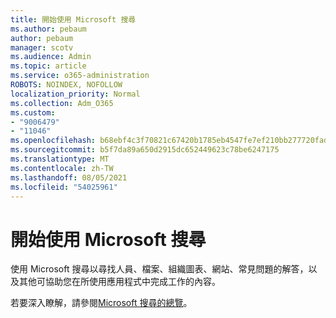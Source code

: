 ```yaml
---
title: 開始使用 Microsoft 搜尋
ms.author: pebaum
author: pebaum
manager: scotv
ms.audience: Admin
ms.topic: article
ms.service: o365-administration
ROBOTS: NOINDEX, NOFOLLOW
localization_priority: Normal
ms.collection: Adm_O365
ms.custom:
- "9006479"
- "11046"
ms.openlocfilehash: b68ebf4c3f70821c67420b1785eb4547fe7ef210bb277720fadc26309872467e
ms.sourcegitcommit: b5f7da89a650d2915dc652449623c78be6247175
ms.translationtype: MT
ms.contentlocale: zh-TW
ms.lasthandoff: 08/05/2021
ms.locfileid: "54025961"
---
```

# <a name="get-started-with-microsoft-search"></a>開始使用 Microsoft 搜尋

使用 Microsoft 搜尋以尋找人員、檔案、組織圖表、網站、常見問題的解答，以及其他可協助您在所使用應用程式中完成工作的內容。

若要深入瞭解，請參閱[Microsoft 搜尋的總覽](https://go.microsoft.com/fwlink/?linkid=2157644)。
